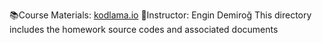 📚Course Materials: <a href="https://www.kodlama.io/p/yazilim-gelistirici-yetistirme-kampi2">kodlama.io</a>
👤Instructor: Engin Demiroğ
This directory includes the homework source codes and associated documents
